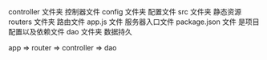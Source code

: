 controller 文件夹 控制器文件
config 文件夹 配置文件
src 文件夹 静态资源
routers 文件夹 路由文件
app.js 文件 服务器入口文件
package.json 文件 是项目配置以及依赖文件
dao 文件夹 数据持久

app => router => controller => dao
